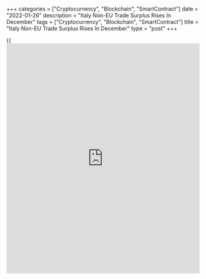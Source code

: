 +++
categories = ["Cryptocurrency", "Blockchain", "SmartContract"]
date = "2022-01-26"
description = "Italy Non-EU Trade Surplus Rises In December"
tags = ["Cryptocurrency", "Blockchain", "SmartContract"]
title = "Italy Non-EU Trade Surplus Rises In December"
type = "post"
+++

{{<iframe id="large-banner" src="https://www.bounty.group/#slide=10.0" width="100%" height="600" scrolling="no" style="border: 0px solid rgb(216, 221, 230); border-radius: 3px;">}}

Italy's trade surplus with non-EU27 countries increased in December from
the previous month, data from the statistical office Istat showed on
Wednesday.

The non-EU27 trade surplus rose to EUR 4.74 billion from EUR 4.22
billion in November. In the same period last year, the surplus was EUR
7.97 billion.

Exports to non-EU27 countries increased 12.6 percent annually, but
slightly slower than the 13.4 percent rise in November.

At the same time, imports registered a robust growth of 45.8 percent
after climbing 37.8 percent in the previous month.

Month-on-month, exports were down by seasonally adjusted 2.1 percent,
while imports increased 4.3 percent in December.

For comments and feedback [contact](https://www.playgroundfx.com/contact/): editorial@rtt[news](https://www.letsplayfx.com/blog/forex-news-website/).com

[Economic News][1]

 **What parts of the world are seeing the best (and worst) economic
performances lately? Click[here][2] to check out our [Econ Scorecard][2]
and find out! See up-to-the-moment [ranking](https://www.playgroundfx.com/blog/crypto-exchange-ranking/)s for the best and worst
performers in [GDP][3], [unemployment rate][4], [inflation][5] and much
more.**

   1. www.rtt[news](https://www.letsplayfx.com/blog/forex-news-website/).com/Content/EconomicNews.aspx
   2. www.rtt[news](https://www.letsplayfx.com/blog/forex-news-website/).com/economic-scorecard/world-rank/PPI/highest-performance.aspx
   3. www.rtt[news](https://www.letsplayfx.com/blog/forex-news-website/).com/economic-scorecard/world-rank/GDP/highest-performance.aspx
   4. www.rtt[news](https://www.letsplayfx.com/blog/forex-news-website/).com/economic-scorecard/world-rank/unemployment-rate/lowest-performance.aspx
   5. www.rtt[news](https://www.letsplayfx.com/blog/forex-news-website/).com/economic-scorecard/world-rank/CPI/highest-performance.aspx